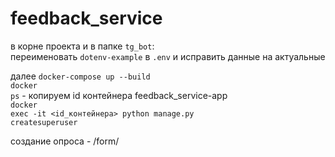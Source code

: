 # feedback_service


в корне проекта и в папке <code>tg_bot</code>:<br>
переименовать <code>dotenv-example</code> в <code>.env</code> и исправить данные на актуальные<br>

далее <code>docker-compose up --build</code><br>
<code>docker ps</code> - копируем id контейнера feedback_service-app<br>
<code>docker exec -it <id_контейнера> python manage.py createsuperuser</code>

создание опроса - /form/
